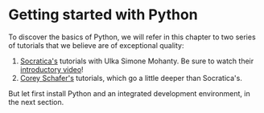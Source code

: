 # Getting started with Python

To discover the basics of Python, we will refer in this chapter to two series of tutorials that we believe are of exceptional quality:

1) [Socratica's](https://www.youtube.com/channel/UCW6TXMZ5Pq6yL6_k5NZ2e0Q) tutorials with Ulka Simone Mohanty. Be sure to watch their [introductory video](https://www.youtube.com/watch?v=bY6m6_IIN94&list=PLi01XoE8jYohWFPpC17Z-wWhPOSuh8Er-&index=2)!
2) [Corey Schafer's](https://www.youtube.com/channel/UCCezIgC97PvUuR4_gbFUs5g) tutorials, which go a little deeper than Socratica's.

But let first install Python and an integrated development environment, in the next section.
